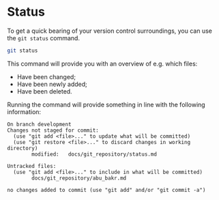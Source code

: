 # Status

To get a quick bearing of your version control surroundings, you can use the `git status` command.

```bash
git status
```

This command will provide you with an overview of e.g. which files:

* Have been changed;
* Have been newly added;
* Have been deleted.

Running the command will provide something in line with the following information:

```termcap
On branch development
Changes not staged for commit:
  (use "git add <file>..." to update what will be committed)
  (use "git restore <file>..." to discard changes in working directory)
        modified:   docs/git_repository/status.md

Untracked files:
  (use "git add <file>..." to include in what will be committed)
        docs/git_repository/abu_bakr.md

no changes added to commit (use "git add" and/or "git commit -a")
```